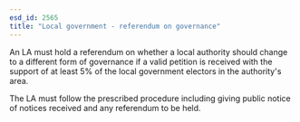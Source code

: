 ```yaml
---
esd_id: 2565
title: "Local government - referendum on governance"
---
```


An LA must hold a referendum on whether a local authority should change to a different form of governance if a valid petition is received with the support of at least 5% of the local government electors in the authority's area.

The LA must follow the prescribed procedure including giving public notice of notices received and any referendum to be held.

